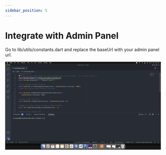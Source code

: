 ```yaml
---
sidebar_position: 5
---
```


# Integrate with Admin Panel

Go to lib/utils/constants.dart and replace the baseUrl with your admin panel url.

![Change Database URL](../static/images/app/changeDatabaseUrl.png) 
